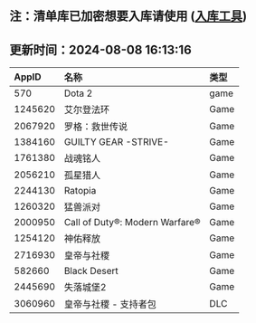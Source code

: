 ## 注：清单库已加密想要入库请使用 ([入库工具](https://github.com/BlankTMing/ManifestAutoUpdate/releases))

## 更新时间：2024-08-08 16:13:16
| AppID | 名称 | 类型  |
| :-------------------- | :----------------------------- | :----------- |
| 570 | Dota 2| game |
| 1245620 | 艾尔登法环| Game |
| 2067920 | 罗格：救世传说| Game |
| 1384160 | GUILTY GEAR -STRIVE-| Game |
| 1761380 | 战魂铭人| Game |
| 2056210 | 孤星猎人| Game |
| 2244130 | Ratopia| Game |
| 1260320 | 猛兽派对| Game |
| 2000950 | Call of Duty®: Modern Warfare®| Game |
| 1254120 | 神佑释放| Game |
| 2716930 | 皇帝与社稷| Game |
| 582660 | Black Desert| Game |
| 2445690 | 失落城堡2| Game |
| 3060960 | 皇帝与社稷 - 支持者包| DLC |
